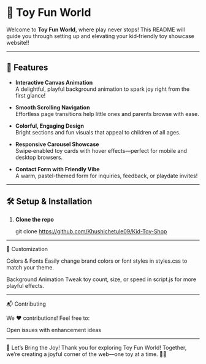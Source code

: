 # 🎉 Toy Fun World

Welcome to **Toy Fun World**, where play never stops! This README will guide you through setting up and elevating your kid‑friendly toy showcase website!!

---

## 🚀 Features

- **Interactive Canvas Animation**  
  A delightful, playful background animation to spark joy right from the first glance!

- **Smooth Scrolling Navigation**  
  Effortless page transitions help little ones and parents browse with ease.

- **Colorful, Engaging Design**  
  Bright sections and fun visuals that appeal to children of all ages.

- **Responsive Carousel Showcase**  
  Swipe‑enabled toy cards with hover effects—perfect for mobile and desktop browsers.

- **Contact Form with Friendly Vibe**  
  A warm, pastel-themed form for inquiries, feedback, or playdate invites!

---

## 🛠️ Setup & Installation

1. **Clone the repo**  

   git clone https://github.com/Khushichetule09/Kid-Toy-Shop

---

🎨 Customization

Colors & Fonts
Easily change brand colors or font styles in styles.css to match your theme.

Background Animation
Tweak toy count, size, or speed in script.js for more playful effects.

---

📬 Contributing

We ❤️ contributions! Feel free to:

Open issues with enhancement ideas

---

🚀 Let’s Bring the Joy!
Thank you for exploring Toy Fun World! Together, we’re creating a joyful corner of the web—one toy at a time. 🧸✨


   
